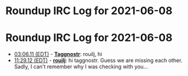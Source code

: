 # Roundup IRC Log for 2021-06-08 #
# Roundup IRC Log for 2021-06-08
* <a href="#03:06.11" id="03:06.11">03:06.11 (EDT)</a> - __[Taggnostr](https://github.com/Taggnostr)__: rouilj, hi
* <a href="#11:29.12" id="11:29.12">11:29.12 (EDT)</a> - __[rouilj](https://github.com/rouilj)__: hi taggnostr. Guess we are missing each other. Sadly, I can't remember why I was checking with you...
